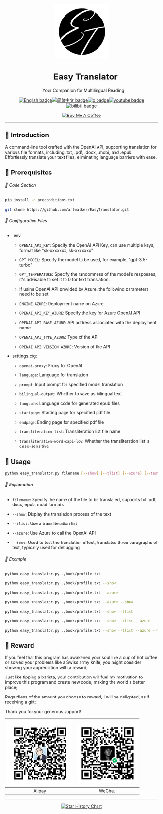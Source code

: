 <p align="center">
  <img width="180" src="./assets/logo.png" alt="EasyTranslator">
  <h1 align="center">&nbsp;&nbsp;&nbsp;&nbsp;Easy Translator</h1>
  <p align="center">&nbsp;&nbsp;&nbsp;Your Companion for Multilingual Reading</p>
</p>

<div align="center">

[![English badge](https://img.shields.io/badge/English-blue)](./README.md)[![简体中文 badge](https://img.shields.io/badge/%E7%AE%80%E4%BD%93%E4%B8%AD%E6%96%87-red)](./README_ZH-CN.md)[![x badge](https://img.shields.io/badge/Follow-EthanWang-purple?logo=x&labelColor=black)](https://twitter.com/EthanWang999)[![youtube badge](https://img.shields.io/badge/Follow-EthanWang999-green?logo=Youtube&logoColor=red&labelColor=black)](https://www.youtube.com/@EthanWang999)[![bilibili badge](https://img.shields.io/badge/Follow-%E6%96%B9%E7%A8%8B%E6%98%9F-brown?logo=bilibili&logoColor=pink&labelColor=black)](https://space.bilibili.com/29185421)

<a href="https://www.buymeacoffee.com/ethanwang" target="_blank"><img src="https://cdn.buymeacoffee.com/buttons/v2/default-blue.png" alt="Buy Me A Coffee" style="height: 40px !important;width: 145px !important;" ></a>
</div>

---

## :bookmark_tabs: Introduction

A command-line tool crafted with the OpenAI API, supporting translation for various file formats, including .txt, .pdf, .docx, .mobi, and .epub.  
Effortlessly translate your text files, eliminating language barriers with ease.

## :bell: Prerequisites

###### :snake: Code Section

```bash
pip install -r preconditions.txt
```

```bash
git clone https://github.com/artwalker/EasyTranslator.git
```

###### :scroll: Configuration Files

- .env
  - `OPENAI_API_KEY`: Specify the OpenAI API Key, can use multiple keys, format like "sk-xxxxxxx, sk-xxxxxxx"

  - `GPT_MODEL`: Specify the model to be used, for example, "gpt-3.5-turbo"

  - `GPT_TEMPERATURE`: Specify the randomness of the model's responses, it's advisable to set it to 0 for text translation.

  - If using OpenAI API provided by Azure, the following parameters need to be set:

  - `ENGINE_AZURE`: Deployment name on Azure

  - `OPENAI_API_KEY_AZURE`: Specify the key for Azure OpenAI API

  - `OPENAI_API_BASE_AZURE`: API address associated with the deployment name

  - `OPENAI_API_TYPE_AZURE`: Type of the API

  - `OPENAI_API_VERSION_AZURE`: Version of the API

- settings.cfg:
  - `openai-proxy`: Proxy for OpenAI

  - `language`: Language for translation

  - `prompt`: Input prompt for specified model translation

  - `bilingual-output`: Whether to save as bilingual text

  - `langcode`: Language code for generated epub files

  - `startpage`: Starting page for specified pdf file

  - `endpage`: Ending page for specified pdf file

  - `transliteration-list`: Transliteration list file name

  - `transliteration-word-capi-low`: Whether the transliteration list is case-sensitive

## :running: Usage

```bash
python easy_translator.py filename [--show] [--tlist] [--azure] [--test]
```

###### :clap: Explanation

- `filename`: Specify the name of the file to be translated, supports txt, pdf, docx, epub, mobi formats

- `--show`: Display the translation process of the text

- `--tlist`: Use a transliteration list

- `--azure`: Use Azure to call the OpenAI API

- `--test`: Used to test the translation effect, translates three paragraphs of text, typically used for debugging

###### :pushpin: Example

```bash
python easy_translator.py ./book/profile.txt
```

```bash
python easy_translator.py ./book/profile.txt --show
```

```bash
python easy_translator.py ./book/profile.txt --azure
```

```bash
python easy_translator.py ./book/profile.txt --azure --show
```

```bash
python easy_translator.py ./book/profile.txt --show --tlist
```

```bash
python easy_translator.py ./book/profile.txt --show --tlist --azure
```

```bash
python easy_translator.py ./book/profile.txt --show --tlist --azure --test
```

## :gift_heart: Reward

<p align="left">
If you feel that this program has awakened your soul like a cup of hot coffee or solved your problems like a Swiss army knife, you might consider showing your appreciation with a reward;</p>  
<p align="left"> Just like tipping a barista, your contribution will fuel my motivation to improve this program and create new code, making the world a better place;</p>  
<p align="left">Regardless of the amount you choose to reward, I will be delighted, as if receiving a gift;</p>  
<p align="left">Thank you for your generous support!</p>  

<div align="center">

| <img width="215" src="./assets/alipay.jpg"> | <img width="200" src="./assets/wechat_pay.jpg"> |
|:---:|:---:
| Alipay | WeChat  |

</div>

---

<div align="center">

[![Star History Chart](https://api.star-history.com/svg?repos=artwalker/EasyTranslator.git&type=Timeline)](https://star-history.com/#artwalker/EasyTranslator.git&Timeline)

</div>
